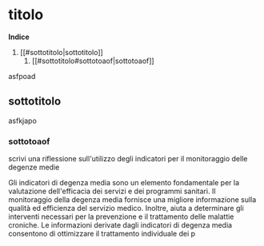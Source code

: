 # titolo

**Indice**

1. [[#sottotitolo|sottotitolo]]
	1. [[#sottotitolo#sottotoaof|sottotoaof]]


asfpoad

## sottotitolo

asfkjapo

### sottotoaof

scrivi una riflessione sull'utilizzo degli indicatori per il monitoraggio delle degenze medie

Gli indicatori di degenza media sono un elemento fondamentale per la valutazione dell'efficacia dei servizi e dei programmi sanitari. Il monitoraggio della degenza media fornisce una migliore informazione sulla qualità ed efficienza del servizio medico. Inoltre, aiuta a determinare gli interventi necessari per la prevenzione e il trattamento delle malattie croniche. Le informazioni derivate dagli indicatori di degenza media consentono di ottimizzare il trattamento individuale dei p